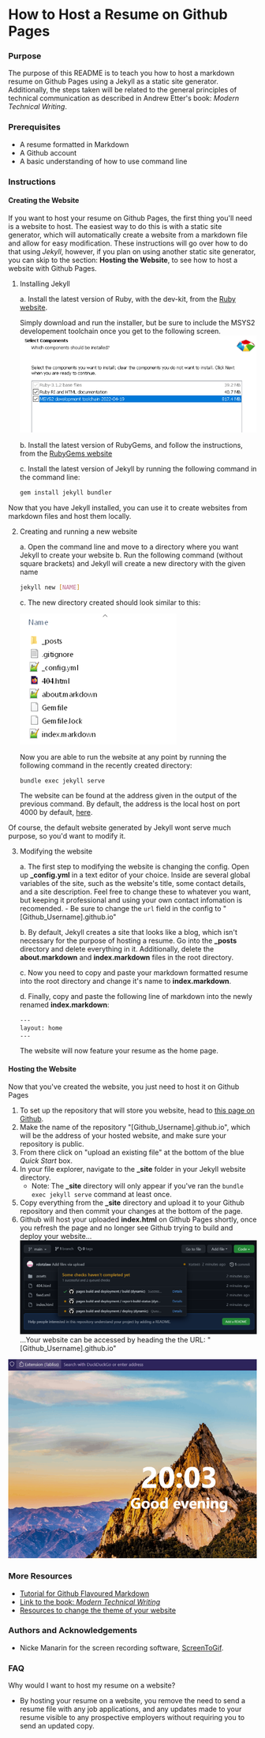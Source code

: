 
# How to Host a Resume on Github Pages

### Purpose

The purpose of this README is to teach you how to host a markdown resume on Github Pages using a Jekyll as a static site generator. 
Additionally, the steps taken will be related to the general principles of technical communication as described in Andrew Etter's book: *Modern Technical Writing*.

### Prerequisites

 - A resume formatted in Markdown
 - A Github account
 - A basic understanding of how to use command line
 
### Instructions

#### Creating the Website
If you want to host your resume on Github Pages, the first thing you'll need is a website to host. 
The easiest way to do this is with a static site generator, which will automatically create a website from a markdown file and allow for easy modification.
These instructions will go over how to do that using *Jekyll*, 
however, if you plan on using another static site generator, you can skip to the section: **Hosting the Website**, to see how to host a website with Github Pages.

1. Installing Jekyll

	a. Install the latest version of Ruby, with the dev-kit, from the [Ruby website](https://rubyinstaller.org/downloads/).
	
	Simply download and run the installer, but be sure to include the MSYS2 developement toolchain once you get to the following screen. ![Here](./readme-assets/ruby-installer.PNG)
	
	b. Install the latest version of RubyGems, and follow the instructions, from the [RubyGems website](https://rubygems.org/pages/download)
	
	c. Install the latest version of Jekyll by running the following command in the command line:
	```sh
	gem install jekyll bundler
	```

Now that you have Jekyll installed, you can use it to create websites from markdown files and host them locally.

2. Creating and running a new website

	a. Open the command line and move to a directory where you want Jekyll to create your website
	b. Run the following command (without square brackets) and Jekyll will create a new directory with the given name
	```sh
	jekyll new [NAME]
	```
	c. The new directory created should look similar to this: 
	
	![Jekyll Directory](./readme-assets/init-jekyll-dir.PNG)
	
	Now you are able to run the website at any point by running the following command in the recently created directory:
	```sh
	bundle exec jekyll serve
	```
	The website can be found at the address given in the output of the previous command. By default, the address is the local host on port 4000 by default, [here](http://localhost:4000).

Of course, the default website generated by Jekyll wont serve much purpose, so you'd want to modify it.

3. Modifying the website

	a. The first step to modifying the website is changing the config. Open up **_config.yml** in a text editor of your choice.
	Inside are several global variables of the site, such as the website's title, some contact details, and a site description. Feel free to change these to whatever you want, but keeping it professional and using your own contact infomation is recomended.
		- Be sure to change the ```url``` field in the config to "[Github_Username].github.io"
	
	b. By default, Jekyll creates a site that looks like a blog, which isn't necessary for the purpose of hosting a resume.
	Go into the **_posts** directory and delete everything in it. Additionally, delete the **about.markdown** and **index.markdown** files in the root directory.
	
	c. Now you need to copy and paste your markdown formatted resume into the root directory and change it's name to **index.markdown**.
	
	d. Finally, copy and paste the following line of markdown into the newly renamed **index.markdown**:
	```
	---
	layout: home
	---
	```
	The website will now feature your resume as the home page. 


#### Hosting the Website

Now that you've created the website, you just need to host it on Github Pages


1. To set up the repository that will store you website, head to [this page on Github](https://github.com/new).
2. Make the name of the repository "[Github_Username].github.io", which will be the address of your hosted website, and make sure your repository is public.
3. From there click on "upload an existing file" at the bottom of the blue *Quick Start* box.
4. In your file explorer, navigate to the **_site** folder in your Jekyll website directory.
	- Note: The **_site** directory will only appear if you've ran the ```bundle exec jekyll serve``` command at least once.
5. Copy everything from the **_site** directory and upload it to your Github repository and then commit your changes at the bottom of the page.
6. Github will host your uploaded **index.html** on Github Pages shortly, once you refresh the page and no longer see Github trying to build and deploy your website...
![Issues](./readme-assets/pages-issues.PNG)
...Your website can be accessed by heading the the URL: "[Github_Username].github.io"

![Website GIF](./readme-assets/website.gif)


### More Resources

 - [Tutorial for Github Flavoured Markdown](https://docs.github.com/en/get-started/writing-on-github/getting-started-with-writing-and-formatting-on-github)
 - [Link to the book: *Modern Technical Writing*](https://www.amazon.ca/Modern-Technical-Writing-Introduction-Documentation-ebook/dp/B01A2QL9SS/ref=sr_1_1)
 - [Resources to change the theme of your website](https://jekyllrb.com/docs/themes/)
 
### Authors and Acknowledgements

 - Nicke Manarin for the screen recording software, [ScreenToGif](https://github.com/NickeManarin/ScreenToGif).

### FAQ


Why would I want to host my resume on a website?

- By hosting your resume on a website, you remove the need to send a resume file with any job applications, and any updates made to your resume visible to any prospective employers without requiring you to send an updated copy. 


